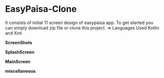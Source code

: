 # EasyPaisa-Clone
It consists of initial 11 screen design of easypaisa app.
To get started you can simply download zip file or clone this project.
=> Languages Used
Kotlin and Xml

**ScreenShots**

**SplashScreen**

**MainScreen**

**miscellaneous**

